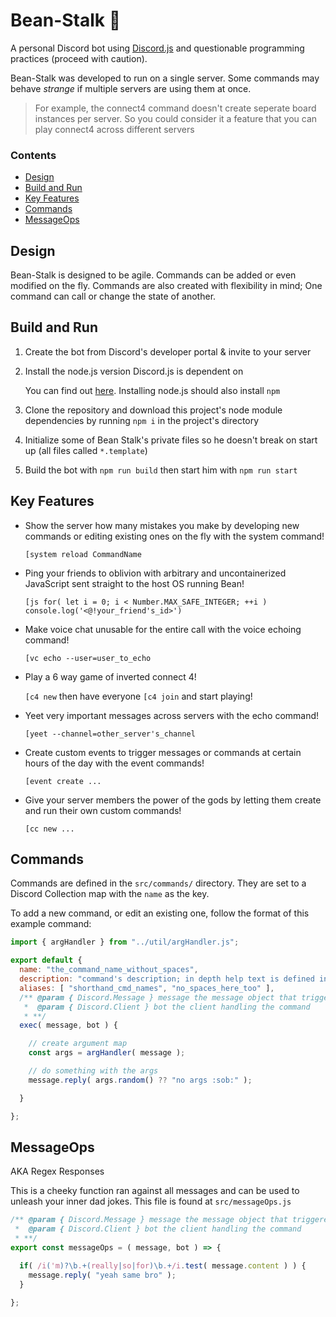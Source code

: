 # Bean-Stalk :seedling:

A personal Discord bot using [Discord.js](https://discord.js.org) and questionable programming practices (proceed with caution).


Bean-Stalk was developed to run on a single server. Some commands may behave *strange* if multiple servers are using them at once.
> For example, the connect4 command doesn't create seperate board instances per server.
> So you could consider it a feature that you can play connect4 across different servers

### Contents

- [ Design ]( #Design )
- [ Build and Run ]( #Build%20and%20Run )
- [ Key Features ]( #Key%20Features )
- [ Commands ]( #Commands )
- [ MessageOps ]( #MessageOps )

## Design

Bean-Stalk is designed to be agile. Commands can be added or even modified on the fly.
Commands are also created with flexibility in mind; One command can call or change the state of another.

## Build and Run

1. Create the bot from Discord's developer portal & invite to your server

2. Install the node.js version Discord.js is dependent on

   You can find out [here](https://www.npmjs.com/package/discord.js).
   Installing node.js should also install `npm`

3. Clone the repository and download this project's node module dependencies by running `npm i` in the project's directory

4. Initialize some of Bean Stalk's private files so he doesn't break on start up (all files called `*.template`)

5. Build the bot with `npm run build` then start him with `npm run start`

## Key Features

- Show the server how many mistakes you make by developing new commands or editing existing ones on the fly with the system command!

   `[system reload CommandName`

- Ping your friends to oblivion with arbitrary and uncontainerized JavaScript sent straight to the host OS running Bean!

   `[js for( let i = 0; i < Number.MAX_SAFE_INTEGER; ++i ) console.log('<@!your_friend's_id>')`

- Make voice chat unusable for the entire call with the voice echoing command!

   `[vc echo --user=user_to_echo`

- Play a 6 way game of inverted connect 4!

   `[c4 new` then have everyone `[c4 join` and start playing!

- Yeet very important messages across servers with the echo command!

   `[yeet --channel=other_server's_channel`

- Create custom events to trigger messages or commands at certain hours of the day with the event commands!

   `[event create ...`

- Give your server members the power of the gods by letting them create and run their own custom commands!

   `[cc new ...`

## Commands

Commands are defined in the `src/commands/` directory.
They are set to a Discord Collection map with the `name` as the key.


To add a new command, or edit an existing one, follow the format of this example command:

```js
import { argHandler } from "../util/argHandler.js";

export default {
  name: "the_command_name_without_spaces",
  description: "command's description; in depth help text is defined in help.json",
  aliases: [ "shorthand_cmd_names", "no_spaces_here_too" ],
  /** @param { Discord.Message } message the message object that triggered the command
   *  @param { Discord.Client } bot the client handling the command
   * **/
  exec( message, bot ) {

    // create argument map
    const args = argHandler( message );

    // do something with the args
    message.reply( args.random() ?? "no args :sob:" );

  }

};
```

## MessageOps

AKA Regex Responses

This is a cheeky function ran against all messages and can be used to unleash your inner dad jokes.
This file is found at `src/messageOps.js`

```js
/** @param { Discord.Message } message the message object that triggered the message op
 *  @param { Discord.Client } bot the client handling the command
 * **/
export const messageOps = ( message, bot ) => {

  if( /i('m)?\b.+(really|so|for)\b.+/i.test( message.content ) ) {
    message.reply( "yeah same bro" );
  }

};
```
